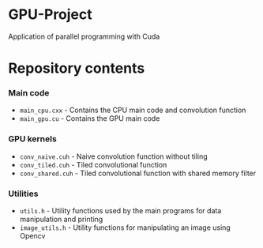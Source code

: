 # GPU-Project
Application of parallel programming with Cuda

# Repository contents

### Main code
* `main_cpu.cxx` - Contains the CPU main code and convolution function
* `main_gpu.cu`  - Contains the GPU main code 

### GPU kernels
* `conv_naive.cuh` - Naive convolution function without tiling 
* `conv_tiled.cuh` - Tiled convolutional function
* `conv_shared.cuh` - Tiled convolutional function with shared memory filter

### Utilities
* `utils.h` - Utility functions used by the main programs for data manipulation and printing
* `image_utils.h` - Utility functions for manipulating an image using Opencv
